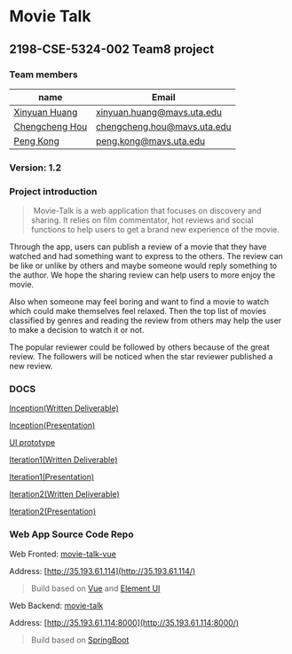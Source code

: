 # Movie Talk

## 2198-CSE-5324-002 Team8 project

### Team members

| name                                           | Email                       |
| ---------------------------------------------- | --------------------------- |
| [Xinyuan Huang](https://github.com/hxy112292)  | xinyuan.huang@mavs.uta.edu  |
| [Chengcheng Hou](https://github.com/housirvip) | chengcheng.hou@mavs.uta.edu |
| [Peng Kong](https://github.com/kong-p)         | peng.kong@mavs.uta.edu      |

### Version: 1.2

### Project introduction

> ​	Movie-Talk is a web application that focuses on discovery and sharing. It relies on film commentator, hot reviews and social functions to help users to get a brand new experience of the movie.  

Through the app, users can publish a review of a movie that they have watched and had something want to express to the others. The review can be like or unlike by others and maybe someone would reply something to the author. We hope the sharing review can help users to more enjoy the movie.  

Also when someone may feel boring and want to find a movie to watch which could make themselves feel relaxed. Then the top list of movies classified by genres and reading the review from others may help the user to make a decision to watch it or not.

The popular reviewer could be followed by others because of the great review. The followers will be noticed when the star reviewer published a new review.

### DOCS

[Inception(Written Deliverable)](https://docs.google.com/document/d/17SCSR7hiKepAN9dnnWQ15NdjR8IHFw40Bo-bmti1smw/edit?usp=sharing)

[Inception(Presentation)](https://docs.google.com/presentation/d/1hlPQydrPNgnvkMXXBDNVFpjeNVDVQRTS0LWdU0mKr7Y/edit?usp=sharing)

[UI prototype](https://org.modao.cc/app/hzf63bufcgbk08r3gego0lw43h39ee)

[Iteration1(Written Deliverable)](https://docs.google.com/document/d/1J_Jt1tWAspw6GlE_DKLoi-Wd1qytsaesOwPhjzCyjT4/edit#heading=h.2rjeh4cm52r)

[Iteration1(Presentation)](https://docs.google.com/presentation/d/1uVJske0TugAp3dUbsvg7kKTnjGbqL5I5z2W5FcxAyds/edit#slide=id.g64618107ef_14_13)

[Iteration2(Written Deliverable)](https://docs.google.com/document/d/1F9YVO6qywFsB1mOIBzKzAdH2_w4QAs0ZdPzsCMHYruc/edit?usp=sharing)

[Iteration2(Presentation)](https://docs.google.com/presentation/d/1KUlNQXX9NB09tRuz8SrvBD1aI92V6ZoKVrvUJt4PPgs/edit?usp=sharing)

### Web App Source Code Repo

Web Fronted: [movie-talk-vue](https://github.com/housirvip/movie-talk-vue)

Address: [http://35.193.61.114](http://35.193.61.114/)

> Build based on [Vue](https://vuejs.org/index.html) and [Element UI](https://element.eleme.io/#/en-US)

Web Backend: [movie-talk](https://github.com/housirvip/movie-talk)

Address: [http://35.193.61.114:8000](http://35.193.61.114:8000/)

> Build based on [SpringBoot](https://spring.io/projects/spring-boot)